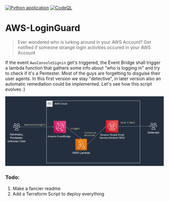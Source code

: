[![Python application](https://github.com/BenjiTrapp/AWS-LoginGuard/actions/workflows/python-app.yml/badge.svg)](https://github.com/BenjiTrapp/AWS-LoginGuard/actions/workflows/python-app.yml)
[![CodeQL](https://github.com/BenjiTrapp/AWS-LoginGuard/actions/workflows/codeql-analysis.yml/badge.svg)](https://github.com/BenjiTrapp/AWS-LoginGuard/actions/workflows/codeql-analysis.yml)

# AWS-LoginGuard

> Ever wondered who is lurking around in your AWS Account? Get notified if someone strange login activities occured in your AWS Account

If the event `AwsConsoleSignin` get's triggered, the Event Bridge shall trigger a lambda function that gathers some info about "who is logging in" and try to check if it's a Pentester. Most of the guys are forgetting to disguise their user agents. In this first version we stay "detective", in later version also an automatic remediation could be implemented. Let's see how this script evolves :)

![](docs/AWSLoginGuard.png)

### Todo:
1. Make a fancier readme
2. Add a Terraform Script to deploy everything
